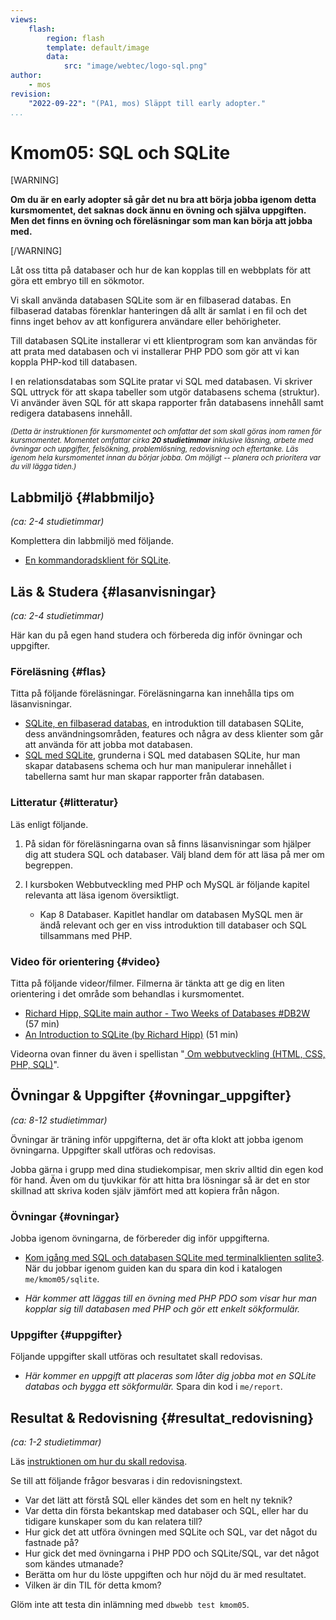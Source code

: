 ```yaml
---
views:
    flash:
        region: flash
        template: default/image
        data:
            src: "image/webtec/logo-sql.png"
author:
    - mos
revision:
    "2022-09-22": "(PA1, mos) Släppt till early adopter."
...
```

Kmom05: SQL och SQLite
==================================

<!--
[WARNING]

**Kursutveckling pågår inför hösten 2022. Använd inte materialet innan denna rutan är borttagen.**

[/WARNING]

-->

[WARNING]

**Om du är en early adopter så går det nu bra att börja jobba igenom detta kursmomentet, det saknas dock ännu en övning och själva uppgiften. Men det finns en övning och föreläsningar som man kan börja att jobba med.**

[/WARNING]

Låt oss titta på databaser och hur de kan kopplas till en webbplats för att göra ett embryo till en sökmotor.

Vi skall använda databasen SQLite som är en filbaserad databas. En filbaserad databas förenklar hanteringen då allt är samlat i en fil och det finns inget behov av att konfigurera användare eller behörigheter.

Till databasen SQLite installerar vi ett klientprogram som kan användas för att prata med databasen och vi installerar PHP PDO som gör att vi kan koppla PHP-kod till databasen. <!-- Vi prövar olika klienter, en variant för desktop och en terminalbaserad. -->

I en relationsdatabas som SQLite pratar vi SQL med databasen. Vi skriver SQL uttryck för att skapa tabeller som utgör databasens schema (struktur). Vi använder även SQL för att skapa rapporter från databasens innehåll samt redigera databasens innehåll.

<!--more-->

<!--
Så här kan det se ut när du är klar med kursmomentet.

[FIGURE src="image/webtec/pdo/search-result.png?w=w3" caption="Resultatet från sökningen presenteras."]

[FIGURE src="image/webtec/pdo/insert-filled.png?w=w3" caption="Formuläret är ifyllt med värden."]

[FIGURE src="image/webtec/pdo/search-delete.png?w=w3" caption="Klicka på ett id för att se mer, eller update/delete för att modifiera raden."]
-->




<small><i>(Detta är instruktionen för kursmomentet och omfattar det som skall göras inom ramen för kursmomentet. Momentet omfattar cirka **20 studietimmar** inklusive läsning, arbete med övningar och uppgifter, felsökning, problemlösning, redovisning och eftertanke. Läs igenom hela kursmomentet innan du börjar jobba. Om möjligt -- planera och prioritera var du vill lägga tiden.)</i></small>

<!--st op-->



Labbmiljö  {#labbmiljo}
---------------------------------

*(ca: 2-4 studietimmar)*

Komplettera din labbmiljö med följande.

* [En kommandoradsklient för SQLite](labbmiljo/sqlite3).



Läs & Studera  {#lasanvisningar}
---------------------------------

*(ca: 2-4 studietimmar)*

Här kan du på egen hand studera och förbereda dig inför övningar och uppgifter.



### Föreläsning {#flas}

Titta på följande föreläsningar. Föreläsningarna kan innehålla tips om läsanvisningar.

* [SQLite, en filbaserad databas](./../forelasning/sqlite-en-filbaserad-databas), en introduktion till databasen SQLite, dess användningsområden, features och några av dess klienter som går att använda för att jobba mot databasen.
* [SQL med SQLite](./../forelasning/sql-med-sqlite), grunderna i SQL med databasen SQLite, hur man skapar databasens schema och hur man manipulerar innehållet i tabellerna samt hur man skapar rapporter från databasen.

<!-- Del I av PHP PDO föreläsning, grunderna samt rapporter till sökformulär -->



### Litteratur  {#litteratur}

Läs enligt följande.

1. På sidan för föreläsningarna ovan så finns läsanvisningar som hjälper dig att studera SQL och databaser. Välj bland dem för att läsa på mer om begreppen.

1. I kursboken Webbutveckling med PHP och MySQL är följande kapitel relevanta att läsa igenom översiktligt.
    * Kap 8 Databaser. Kapitlet handlar om databasen MySQL men är ändå relevant och ger en viss introduktion till databaser och SQL tillsammans med PHP.



### Video för orientering {#video}

Titta på följande videor/filmer. Filmerna är tänkta att ge dig en liten orientering i det område som behandlas i kursmomentet.

* [Richard Hipp, SQLite main author - Two Weeks of Databases #DB2W](https://www.youtube.com/watch?v=2eaQzahCeh4) (57 min)
* [An Introduction to SQLite (by Richard Hipp)](https://www.youtube.com/watch?v=giAMt8Tj-84) (51 min)

Videorna ovan finner du även i spellistan "[ Om webbutveckling (HTML, CSS, PHP, SQL)](https://www.youtube.com/playlist?list=PLKtP9l5q3ce-Qp6DTS_2s6q-Br66ufoWc)".



Övningar & Uppgifter  {#ovningar_uppgifter}
-------------------------------------------

*(ca: 8-12 studietimmar)*

Övningar är träning inför uppgifterna, det är ofta klokt att jobba igenom övningarna. Uppgifter skall utföras och redovisas.

Jobba gärna i grupp med dina studiekompisar, men skriv alltid din egen kod för hand. Även om du tjuvkikar för att hitta bra lösningar så är det en stor skillnad att skriva koden själv jämfört med att kopiera från någon.



### Övningar {#ovningar}

Jobba igenom övningarna, de förbereder dig inför uppgifterna.

* [Kom igång med SQL och databasen SQLite med terminalklienten sqlite3](kunskap/kom-igang-med-sql-och-databasen-sqlite-med-terminalklienten-sqlite3). När du jobbar igenom guiden kan du spara din kod i katalogen `me/kmom05/sqlite`.

* _Här kommer att läggas till en övning med PHP PDO som visar hur man kopplar sig till databasen med PHP och gör ett enkelt sökformulär._



### Uppgifter {#uppgifter}

Följande uppgifter skall utföras och resultatet skall redovisas.

* _Här kommer en uppgift att placeras som låter dig jobba mot en SQLite databas och bygga ett sökformulär._ Spara din kod i `me/report`.

<!--
* Gör uppgiften "[Bygg en databas med SQL](uppgift/bygg-en-databas-med-sql)".

Byt uppgift, kalender ish? med GET

* Lägg tillbaka PHP-guiden och lägg till stycke om databas/PDO för att komplettera artikeln.

* Använd funktioner för att bygga på kmom04.

Inför labbarna (kmom04-06) om det känns som det behövs och om det känns att det finns utrymme (koppla till guiden?)

1. Gör uppgiften "[PHP lab 5: utforska inbyggda funktioner](uppgift/php-lab5-utforska-inbyggda-funktioner)". Spara filerna i katalogen `me/kmom05/lab5`.

Namndatabasen, en "sökmotor".
Månens faser?
Helgdagar?
Koppla till kalendern och lägg in namnsdag på varje dag.

Extrauppgift minnessaker från fil till databasen.

1. Gör laborationen "[SQL lab 1, introduktion till SQL](uppgift/sql-lab-1-introduktion-till-sql)" som låter dig träna på SQL kommandon.




1. Gör uppgiften "[Gör en multisida för att söka i en databas](uppgift/bygg-en-multisida-for-att-soka-i-en-databas)". Spara filerna under `me/kmom05/jetty`.

1. Gör uppgiften "[Lab 6: PHP PDO och databasen SQLite](uppgift/php-lab6-php-pdo-och-databasen-sqlite)". Spara filerna i katalogen `me/kmom06/lab6`.

1. Gör uppgiften "[Bygg ut din htmlphp me-sida till version 5](uppgift/htmlphp-projekt-5)". Spara filerna i katalogen `me/kmom05/me5`.

1. Gör uppgiften "[Bygg ut din me-sida till version 6](uppgift/bygg-ut-din-htmlphp-me-sida-till-version-6)". Spara filerna i katalogen `me/kmom06/me6`.

1. Lägg till en inloggning på din mesida och styr så att man måste vara inloggad för att kunna redigera (lägga till, uppdatera, radera) i databasen. Kursrepot innehåller ett exempel på login i `example/login` som du kan utgå ifrån. Använd doe:doe och admin:admin som användare och lösenord.

1. Flytta användare och lösenord från din `config.php` och lägg in dem i en ny tabell i databasen.

-->



Resultat & Redovisning  {#resultat_redovisning}
-----------------------------------------------

*(ca: 1-2 studietimmar)*

Läs [instruktionen om hur du skall redovisa](./../redovisa).

Se till att följande frågor besvaras i din redovisningstext.

* Var det lätt att förstå SQL eller kändes det som en helt ny teknik?
* Var detta din första bekantskap med databaser och SQL, eller har du tidigare kunskaper som du kan relatera till?
* Hur gick det att utföra övningen med SQLite och SQL, var det något du fastnade på?
* Hur gick det med övningarna i PHP PDO och SQLite/SQL, var det något som kändes utmanade?
* Berätta om hur du löste uppgiften och hur nöjd du är med resultatet. <!--Berätta även om du försökte på någon av extrauppgifterna.-->
* Vilken är din TIL för detta kmom?

Glöm inte att testa din inlämning med `dbwebb test kmom05`.
